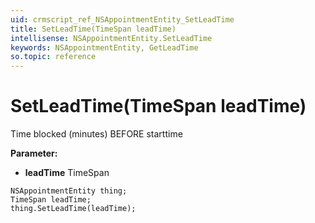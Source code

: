 ```yaml
---
uid: crmscript_ref_NSAppointmentEntity_SetLeadTime
title: SetLeadTime(TimeSpan leadTime)
intellisense: NSAppointmentEntity.SetLeadTime
keywords: NSAppointmentEntity, GetLeadTime
so.topic: reference
---
```


# SetLeadTime(TimeSpan leadTime)

Time blocked (minutes) BEFORE starttime

**Parameter:** 
* **leadTime** TimeSpan

```crmscript
NSAppointmentEntity thing;
TimeSpan leadTime;
thing.SetLeadTime(leadTime);
```

